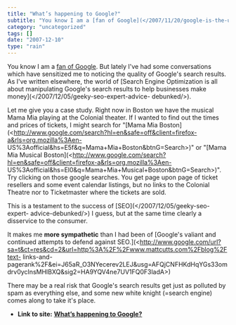 ```yaml
---
title: "What’s happening to Google?"
subtitle: "You know I am a [fan of Google](</2007/11/20/google-is-the-universe/>). But"
category: "uncategorized"
tags: []
date: "2007-12-10"
type: "rain"
---
```

You know I am a [fan of Google](</2007/11/20/google-is-the-universe/>). But
lately I've had some conversations which have sensitized me to noticing the
quality of Google's search results. As I've written elsewhere, the world of
[Search Engine Optimization is all about manipulating Google's search results
to help businesses make money](</2007/12/05/geeky-seo-expert-advice-
debunked/>).

Let me give you a case study. Right now in Boston we have the musical Mama Mia
playing at the Colonial theater. If I wanted to find out the times and prices
of tickets, I might search for "[Mama Mia
Boston](<http://www.google.com/search?hl=en&safe=off&client=firefox-a&rls=org.mozilla%3Aen-
US%3Aofficial&hs=E5f&q=Mama+Mia+Boston&btnG=Search>)" or "[Mama Mia Musical
Boston](<http://www.google.com/search?hl=en&safe=off&client=firefox-a&rls=org.mozilla%3Aen-
US%3Aofficial&hs=El0&q=Mama+Mia+Musical+Boston&btnG=Search>)". Try clicking on
those google searches. You get page upon page of ticket resellers and some
event calendar listings, but no links to the Colonial Theatre nor to
Ticketmaster where the tickets are sold.

This is a testament to the success of [SEO](</2007/12/05/geeky-seo-expert-
advice-debunked/>) I guess, but at the same time clearly a disservice to the
consumer.

It makes me **more sympathetic** than I had been of [Google's valiant and
continued attempts to defend against
SEO.](<http://www.google.com/url?sa=t&ct=res&cd=2&url=http%3A%2F%2Fwww.mattcutts.com%2Fblog%2Ftext-
links-and-
pagerank%2F&ei=J65aR_O3NYecerev2LEJ&usg=AFQjCNFHKdHqYGs33omdrv0ycInsMHlBXQ&sig2=HA9YQV4ne7UV1FQ0F3ladA>)

There may be a real risk that Google's search results get just as polluted by
spam as everything else, and some new white knight (=search engine) comes
along to take it's place.


* **Link to site:** **[What’s happening to Google?](None)**